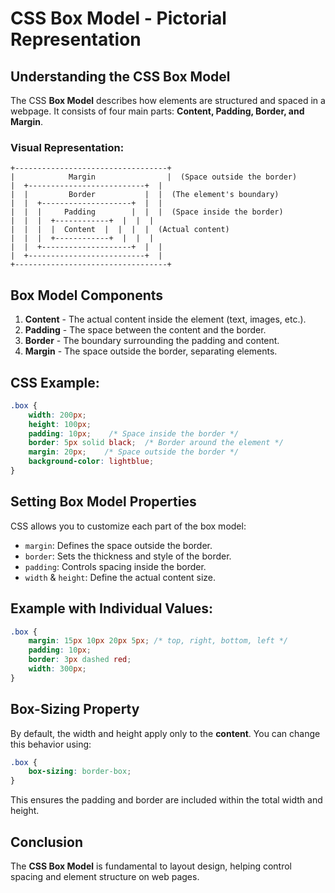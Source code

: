 # CSS Box Model - Pictorial Representation

## Understanding the CSS Box Model

The CSS **Box Model** describes how elements are structured and spaced in a webpage. It consists of four main parts: **Content, Padding, Border, and Margin**.

### Visual Representation:
```
+----------------------------------+
|            Margin                |  (Space outside the border)
|  +--------------------------+  |
|  |         Border           |  |  (The element's boundary)
|  |  +--------------------+  |  |
|  |  |     Padding        |  |  |  (Space inside the border)
|  |  |  +------------+  |  |  |
|  |  |  |  Content  |  |  |  |  (Actual content)
|  |  |  +------------+  |  |  |
|  |  +--------------------+  |  |
|  +--------------------------+  |
+----------------------------------+
```

## Box Model Components

1. **Content** - The actual content inside the element (text, images, etc.).
2. **Padding** - The space between the content and the border.
3. **Border** - The boundary surrounding the padding and content.
4. **Margin** - The space outside the border, separating elements.

## CSS Example:
```css
.box {
    width: 200px;
    height: 100px;
    padding: 10px;    /* Space inside the border */
    border: 5px solid black;  /* Border around the element */
    margin: 20px;    /* Space outside the border */
    background-color: lightblue;
}
```

## Setting Box Model Properties
CSS allows you to customize each part of the box model:
- `margin`: Defines the space outside the border.
- `border`: Sets the thickness and style of the border.
- `padding`: Controls spacing inside the border.
- `width` & `height`: Define the actual content size.

## Example with Individual Values:
```css
.box {
    margin: 15px 10px 20px 5px; /* top, right, bottom, left */
    padding: 10px;
    border: 3px dashed red;
    width: 300px;
}
```

## Box-Sizing Property
By default, the width and height apply only to the **content**. You can change this behavior using:
```css
.box {
    box-sizing: border-box;
}
```
This ensures the padding and border are included within the total width and height.

## Conclusion
The **CSS Box Model** is fundamental to layout design, helping control spacing and element structure on web pages.


